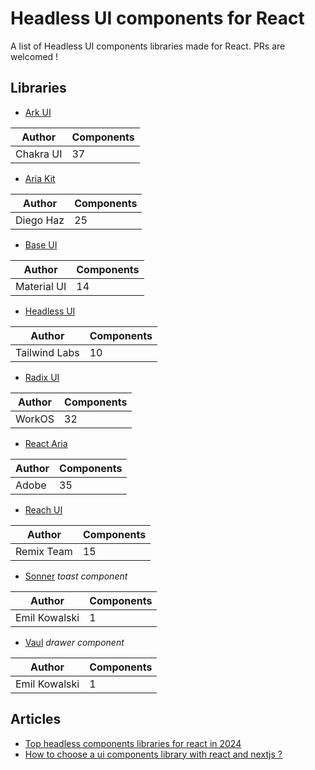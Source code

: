 # Headless UI components for React
A list of Headless UI components libraries made for React.
PRs are welcomed !

## Libraries

- [Ark UI](https://ark-ui.com/)

| Author | Components |
| ------  | --------- |
| Chakra UI | 37 |


- [Aria Kit](https://ariakit.org/)

| Author | Components |
| ------  | --------- |
| Diego Haz	| 25 |


- [Base UI](https://mui.com/base-ui/)

| Author | Components |
| ------  | --------- |
| Material UI	| 14 |


- [Headless UI](https://headlessui.com/)
  
| Author | Components |
| ------  | --------- |
| Tailwind Labs	| 10 |


- [Radix UI](https://www.radix-ui.com/)

| Author | Components |
| ------  | --------- |
| WorkOS | 32 |

  
- [React Aria](https://react-spectrum.adobe.com/react-aria/index.html)
  
| Author | Components |
| ------  | --------- |
| Adobe | 35 |


- [Reach UI](https://reach.tech/)
    
| Author | Components |
| ------  | --------- |
| Remix Team | 15 |


- [Sonner](https://github.com/emilkowalski/sonner)
*toast component*

| Author | Components |
| ------  | --------- |
| Emil Kowalski | 1 |


- [Vaul](https://github.com/emilkowalski/vaul)
*drawer component*
    
| Author | Components |
| ------  | --------- |
| Emil Kowalski | 1 |


## Articles
- [Top headless components libraries for react in 2024](https://www.hexa-web.fr/blog/top-headless-component-libraries-for-react-in-2024)
- [How to choose a ui components library with react and nextjs ?](https://www.hexa-web.fr/blog/how-to-choose-a-ui-components-library-with-react-and-nextjs)
